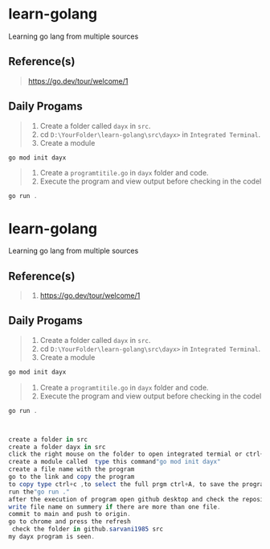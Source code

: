 # learn-golang

Learning go lang from multiple sources

## Reference(s)

>https://go.dev/tour/welcome/1 

## Daily Progams

> 1. Create a folder called `dayx` in `src`.
> 1. cd `D:\YourFolder\learn-golang\src\dayx>` in `Integrated Terminal`.
> 1. Create a module

```powershell
go mod init dayx
```

> 1. Create a `programtitile.go` in `dayx` folder and code.
> 1. Execute the program and view output before checking in the codel

```powershell
go run .
```
# learn-golang

Learning go lang from multiple sources

## Reference(s)

> 1. <https://go.dev/tour/welcome/1>

## Daily Progams

> 1. Create a folder called `dayx` in `src`.
> 1. cd `D:\YourFolder\learn-golang\src\dayx>` in `Integrated Terminal`.
> 1. Create a module

```powershell
go mod init dayx
```

> 1. Create a `programtitile.go` in `dayx` folder and code.
> 1. Execute the program and view output before checking in the codel

```powershell
go run .



create a folder in src
create a folder dayx in src
click the right mouse on the folder to open integrated termial or ctrl+tilda.
create a module called  type this command"go mod init dayx"
create a file name with the program
go to the link and copy the program 
to copy type ctrl+c ,to select the full prgm ctrl+A, to save the program  ctrl+s.
run the"go run ."
after the execution of program open github desktop and check the repositary name or else click on the file menu and open go lang folder.
write file name on summery if there are more than one file.
commit to main and push to origin.
go to chrome and press the refresh 
 check the folder in github.sarvani1985 src 
my dayx program is seen.